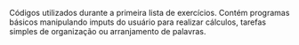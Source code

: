 Códigos utilizados durante a primeira lista de exercícios. Contém programas básicos manipulando imputs do usuário para realizar cálculos, tarefas simples de organização ou arranjamento de palavras.
